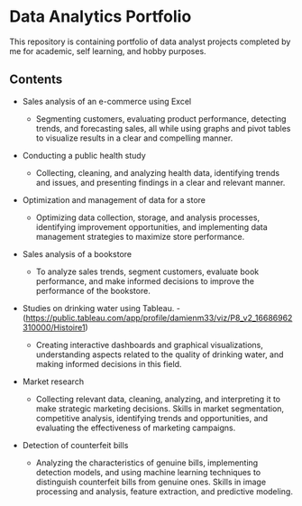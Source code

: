 # Data Analytics Portfolio
This repository is containing portfolio of data analyst projects completed by me for academic, self learning, and hobby purposes.

## Contents

- Sales analysis of an e-commerce using Excel
    * Segmenting customers, evaluating product performance, detecting trends, and forecasting sales, all while using graphs and pivot tables to visualize results in a clear and compelling manner.

- Conducting a public health study
    * Collecting, cleaning, and analyzing health data, identifying trends and issues, and presenting findings in a clear and relevant manner.

- Optimization and management of data for a store
    * Optimizing data collection, storage, and analysis processes, identifying improvement opportunities, and implementing data management strategies to maximize store performance.

- Sales analysis of a bookstore
    * To analyze sales trends, segment customers, evaluate book performance, and make informed decisions to improve the performance of the bookstore.

- Studies on drinking water using Tableau. - (https://public.tableau.com/app/profile/damienm33/viz/P8_v2_16686962310000/Histoire1)
    * Creating interactive dashboards and graphical visualizations, understanding aspects related to the quality of drinking water, and making informed decisions in this field.

- Market research
    * Collecting relevant data, cleaning, analyzing, and interpreting it to make strategic marketing decisions. Skills in market segmentation, competitive analysis, identifying trends and opportunities, and evaluating the effectiveness of marketing campaigns.

- Detection of counterfeit bills
    * Analyzing the characteristics of genuine bills, implementing detection models, and using machine learning techniques to distinguish counterfeit bills from genuine ones. Skills in image processing and analysis, feature extraction, and predictive modeling.